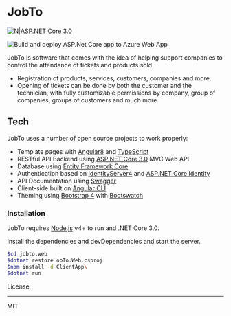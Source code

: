 # JobTo

[![N|ASP.NET Core 3.0](https://i.ibb.co/rM1ds8y/dot-net-core-angular.png)](https://docs.microsoft.com/en-us/aspnet/core)

![Build and deploy ASP.Net Core app to Azure Web App](https://github.com/osnipezzini/JobTo.Web/workflows/Build%20and%20deploy%20ASP.Net%20Core%20app%20to%20Azure%20Web%20App%20-%20jobtoapi/badge.svg)

JobTo is software that comes with the idea of helping support companies to control the attendance of tickets and products sold.

- Registration of products, services, customers, companies and more.
- Opening of tickets can be done by both the customer and the technician, with fully customizable permissions by company, group of companies, groups of customers and much more.

## Tech

JobTo uses a number of open source projects to work properly:

- Template pages with [Angular8](https://angular.io) and [TypeScript](https://www.typescriptlang.org)
- RESTful API Backend using [ASP.NET Core 3.0](https://docs.microsoft.com/en-us/aspnet/core) MVC Web API
- Database using [Entity Framework Core](https://docs.microsoft.com/en-us/ef/core)
- Authentication based on  [IdentityServer4](http://docs.identityserver.io/en/release) and [ASP.NET Core Identity](https://docs.microsoft.com/en-us/aspnet/core/security/authentication/identity-configuration?tabs=aspnetcore2x)
- API Documentation using [Swagger](https://swagger.io)
- Client-side built on [Angular CLI](https://cli.angular.io)
- Theming using  [Bootstrap 4](https://getbootstrap.com) with [Bootswatch](https://bootswatch.com)

### Installation

JobTo requires [Node.js](https://nodejs.org/) v4+ to run and .NET Core 3.0.

Install the dependencies and devDependencies and start the server.

```sh
$cd jobto.web
$dotnet restore obTo.Web.csproj
$npm install -d ClientApp\
$dotnet run
```

License

----

MIT

